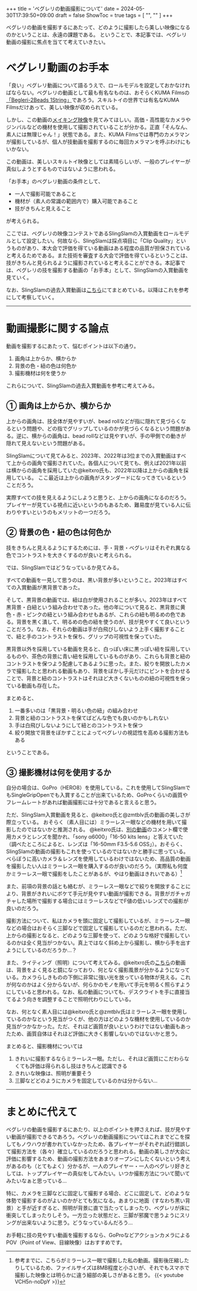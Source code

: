 +++
title = 'ベグレリの動画撮影について'
date = 2024-05-30T17:39:50+09:00
draft = false
ShowToc = true
tags = [ "", "" ]
+++

ベグレリの動画を撮影するにあたって、どのように撮影したら美しい映像になるのかということは、永遠の課題である。
ということで、本記事では、ベグレリ動画の撮影に焦点を当てて考えていきたい。

# ベグレリ動画のお手本
「良い」ベグレリ動画について語るうえで、ロールモデルを設定しておかなければならない。ベグレリの動画として最も有名なものは、おそらくKUMA Filmsの[「Begleri-2Beads 1String」](https://www.youtube.com/watch?v=4yZC1inesPY)であろう。スキルトイの世界では有名なKUMA Filmsだけあって、美しい映像が収められている。

しかし、この動画の[メイキング映像](https://www.youtube.com/watch?v=Adh5YELHOsI)を見てみてほしい。高価・高性能なカメラやジンバルなどの機材を使用して撮影されていることが分かる。正直「そんなん、素人には無理じゃん！」状態である。また、KUMA Filmsでは専門のカメラマンが撮影しているが、個人が技動画を撮影するのに毎回カメラマンを呼ぶわけにもいかない。

この動画は、美しいスキルトイ映像としては素晴らしいが、一般のプレイヤーが真似しようとするものではないように思われる。

「お手本」のベグレリ動画の条件として、

- 一人で撮影可能であること
- 機材が（素人の常識の範囲内で）購入可能であること
- 技がきちんと見えること

が考えられる。

ここでは、ベグレリの映像コンテストであるSlingSlamの入賞動画をロールモデルとして設定したい。何故なら、SlingSlamは採点項目に「Clip Quality」というものがあり、本大会で評価を得ている動画はある程度の品質が担保されていると考えるためである。また技術を審査する大会で評価を得ているということは、技がきちんと見られるように撮影されていると考えることができる。本記事では、ベグレリの技を撮影する動画の「お手本」として、SlingSlamの入賞動画を見ていく。

なお、SlingSlamの過去入賞動画は[こちら](https://na0nnnnn.blogspot.com/2023/08/slingslam.html)にてまとめている。以降はこれを参考にして考察していく。

***

# 動画撮影に関する論点

動画を撮影するにあたって、悩むポイントは以下の通り。

1. 画角は上からか、横からか
2. 背景の色・紐の色は何色か
3. 撮影機材は何を使うか

これらについて、SlingSlamの過去入賞動画を参考に考えてみる。

## ① 画角は上からか、横からか
上からの画角は、技全体が見やすいが、bead rollなどが指に隠れて見づらくなるという問題や、どの指でグリップしているのかが見づらくなるという問題がある。逆に、横からの画角は、bead rollなどは見やすいが、手の甲側での動きが隠れて見えないという問題がある。

SlingSlamについて見てみると、2023年、2022年は3位までの入賞動画はすべて上からの画角で撮影されていた。各個人について見ても、例えば2021年以前は横からの画角を採用していた@keitxro氏も、2022年以降は上からの画角を採用している。
ここ最近は上からの画角がスタンダードになってきているということだろう。

実際すべての技を見えるようにしようと思うと、上からの画角になるのだろう。プレイヤーが見ている視点に近いというのもあるため、難易度が見ている人に伝わりやすいというのもメリットの一つだろう。

## ② 背景の色・紐の色は何色か
技をきちんと見えるようにするためには、手・背景・ベグレリはそれぞれ異なる色でコントラストを大きくするのが良いと考えられる。

では、SlingSlamではどうなっているか見てみる。

すべての動画を一見して思うのは、黒い背景が多いということ。2023年はすべての入賞動画が黒背景であった。

そして、黒背景の動画では、紐は白が使用されることが多い。2023年はすべて黒背景・白紐という組み合わせであった。他の年について見ると、黒背景に黄色・赤・ピンクの紐という組み合わせもあるが、これらの紐も明るめの色である。背景を黒く潰して、明るめの色の紐を使うのが、技が見やすくて良いということだろう。なお、それらの動画は手が白飛びしないよう上手く撮影することで、紐と手のコントラストを保ち、グリップの可視性を保っていた。

黒背景以外を採用している動画を見ると、白っぽい床に黒っぽい紐を採用しているものや、茶色の背景に青い紐を採用しているものがあり、これらも背景と紐のコントラストを保つよう配慮してあるように思った。また、絞りを開放したカメラで撮影したと思われる動画もあり、背景をぼかし手元だけにピントを合わせることで、背景と紐のコントラストはそれほど大きくないものの紐の可視性を保っている動画も存在した。

まとめると、

1. 一番多いのは「黒背景・明るい色の紐」の組み合わせ
2. 背景と紐のコントラストを保てばどんな色でも良いのかもしれない
3. 手は白飛びしないようにして紐とのコントラストを保つ
4. 絞り開放で背景をぼかすことによってベグレリの視認性を高める撮影方法もある

ということである。

## ③ 撮影機材は何を使用するか
自分の場合は、GoPro（HERO8）を使用している。これを使用してSlingSlamでもSingleGripOpenでも入賞することが出来ているため、GoProくらいの画質やフレームレートがあれば動画撮影には十分であると言えると思う。

ただ、SlingSlam入賞動画を見ると、@keitxro氏と@zmtblv氏の動画の美しさが際立っている。
おそらく（素人目には）ミラーレス一眼などの機材を用いて撮影したのではないかと推測される。
@keitxro氏は、[別の動画](https://www.instagram.com/p/CturU28ATtZ/)のコメント欄で使用カメラとレンズを聞かれ、「sony α6000」「16-50 kits lens」と答えていた（調べたところによると、レンズは「16-50mm F3.5-5.6 OSS」）。おそらく、SlingSlamの動画の撮影もこれを使っているのではないかと勝手に思っている。べらぼうに高いカメラ＆レンズを使用しているわけではないため、高品質の動画を撮影したい人はミラーレス一眼を購入するのが良いのだろう。（実際私も何度かミラーレス一眼で撮影をしたことがあるが、やはり動画はきれいである）[^1]

また、前項の背景の話とも絡むが、ミラーレス一眼などで絞りを開放することにより、背景がきれいにボケて手元が見やすい動画が撮影できる。背景がガチャガチャした場所で撮影する場合にはミラーレスなどでF値の低いレンズでの撮影が良いのだろう。

撮影方法について、私はカメラを頭に固定して撮影しているが、ミラーレス一眼などの場合はおそらく三脚などで固定して撮影しているのだと思われる。ただ、上からの撮影となると、どのような三脚を使って、どのような格好で撮影しているのかは全く見当がつかない。真上ではなく斜め上から撮影し、横から手を出すようにしているのだろうか…？

また、ライティング（照明）について考えてみる。@keitxro氏の[こちら](https://www.instagram.com/p/CxqSadOLr_n/)の動画は、背景をよく見ると鏡になっており、何となく撮影風景が分かるようになっている。カメラらしきものの下側に非常に強い光を放っている物体が見える。これが何なのかはよく分からないが、何らかのモノを用いて手元を明るく照らすようにしていると思われる。なお、私の動画についても、デスクライトを手に直接当てるよう向きを調整することで照明代わりにしている。

なお、何となく素人目には@keitxro氏と@zmtblv氏はミラーレス一眼を使用しているのかなという見当がつくが、他の方はどのような機材を使用しているのか見当がつかなかった。ただ、それほど画質が良いというわけではない動画もあったため、画質自体はそれほど評価に大きく影響しないのではないかと思う。

まとめると、撮影機材については
1. きれいに撮影するならミラーレス一眼。ただし、それほど画質にこだわらなくても評価は得られるし技はきちんと認識できる
2. きれいな映像は、照明が重要そう
3. 三脚などどのようにカメラを固定しているのかは分からない…

***

# まとめに代えて
ベグレリの動画を撮影するにあたり、以上のポイントを押さえれば、技が見やすい動画が撮影できるであろう。ベグレリの動画撮影についてはこれまでどこを探してもノウハウが書かれていなかったため、各プレイヤーがそれぞれ試行錯誤して撮影方法を（各々）確立しているのだろうと思われる。動画の美しさが大会に評価に影響するため、動画の撮影方法をあまりオープンにしたくないという考えがあるのも（とてもよく）分かるが、一人のプレイヤー・一人のベグレリ好きとしては、トッププレイヤーの真似をしてみたい。いつか撮影方法について聞いてみたいなぁと思っている…

特に、カメラを三脚などに固定して撮影する場合、どこに固定して、どのような体勢で撮影するのがよいのかがとても気になる。あまりに地面（すなわち黒い背景）と手が近すぎると、照明が背景に直で当たってしまったり、ベグレリが床に衝突してしまったりしそう。一方立った状態だと、三脚が邪魔で思うようにスリングが出来ないように思う。どうなっているんだろう…

お手軽に技の見やすい動画を撮影するなら、GoProなどアクションカメラによるPOV（Point of View、目線映像）はおすすめです。

[^1]: 参考までに、こちらがミラーレス一眼で撮影した私の動画。撮影後圧縮したりしているため、ファイルサイズは8MB程度と小さいが、それでもスマホで撮影した映像とは明らかに違う細部の美しさがあると思う。
{{< youtube VCH5n-noDpY >}}